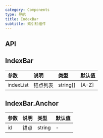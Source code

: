 ```yaml
---
category: Components
type: 导航
title: IndexBar
subtitle: 索引栏组件
---
```


## API

## IndexBar

| 参数      | 说明     | 类型     | 默认值  |
| :-------- | :------- | :------- | :------ |
| indexList | 锚点列表 | string[] | \[A-Z\] |

## IndexBar.Anchor

| 参数 | 说明 | 类型   | 默认值 |
| :--- | :--- | :----- | :----- |
| id   | 锚点 | string | -      |
